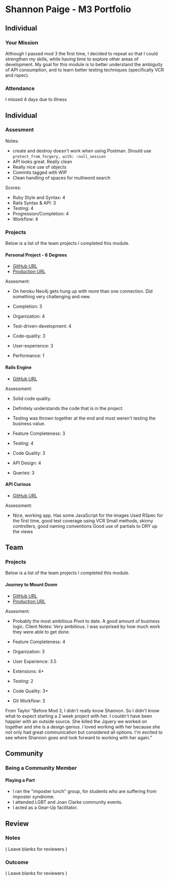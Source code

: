 # Shannon Paige - M3 Portfolio

## Individual

### Your Mission
Although I passed mod 3 the first time, I decided to repeat so that I could
strengthen my skills, while having time to explore other areas of development.
My goal for this module is to better understand the ambiguity of API consumption,
and to learn better testing techniques (specifically VCR and rspec).
​

### Attendance
I missed 4 days due to illness

## Individual

### Assesment

Notes:
  * create and destroy doesn't work when using Postman. Should use `protect_from_forgery, with: :null_session`
  * API looks great. Really clean
  * Really nice use of objects
  * Commits tagged with WIP
  * Clean handling of spaces for multiword search

Scores:
  * Ruby Style and Syntax: 4
  * Rails Syntax & API: 3
  * Testing: 4
  * Progression/Completion: 4
  * Workflow: 4

### Projects

Below is a list of the team projects I completed this module.

#### Personal Project - 6 Degrees
* [GitHub URL](https://github.com/ShannonPaige/comic-db)
* [Production URL](https://salty-shore-33026.herokuapp.com)

Assesment:
* On heroku Neo4j gets hung up with more than one connection. Did something very challenging and new.


* Completion: 3
* Organization: 4
* Test-driven-development: 4
* Code-quality: 3
* User-experience: 3
* Performance: 1


#### Rails Engine
* [GitHub URL](https://github.com/ShannonPaige/rails-engine)

Assessment:
* Solid code quality.
* Definitely understands the code that is in the project.
* Testing was thrown together at the end and most weren't testing the business value.

* Feature Completeness: 3
* Testing: 4
* Code Quality: 3
* API Design: 4
* Queries: 3

#### API Curious
* [GitHub URL](https://github.com/ShannonPaige/pictonow)

Assessment:
* Nice, working app. Has some JavaScript for the images Used RSpec for the first time, good test coverage using VCR Small methods, skinny controllers, good naming conventions Good use of partials to DRY up the views


## Team

### Projects

Below is a list of the team projects I completed this module.

#### Journey to Mount Doom

* [GitHub URL](https://github.com/afg419/the_pivot)
* [Production URL](https://mount-doom.herokuapp.com)

Assesment:
* Probably the most ambitious Pivot to date. A good amount of business logic. Client Notes: Very ambitious. I was surprised by how much work they were able to get done.

* Feature Completeness: 4
* Organization: 3
* User Experience: 3.5
* Extensions: 4+
* Testing: 2
* Code Quality: 3+
* Git Workflow: 3

From Taylor "Before Mod 3, I didn't really know Shannon. So I didn't know what to expect starting a 2 week project with her. I couldn't have been happier with an outside source. She killed the Jquery we worked on together and she is a design genius. I loved working with her because she not only had great communication but considered all options. I'm excited to see where Shannon goes and look forward to working with her again."


## Community

### Being a Community Member

#### Playing a Part

* I ran the "imposter lunch" group, for students who are suffering from imposter syndrome.
* I attended LGBT and Joan Clarke community events.
* I acted as a Gear-Up facilitator.

## Review

### Notes

( Leave blanks for reviewers )

### Outcome

( Leave blanks for reviewers )
